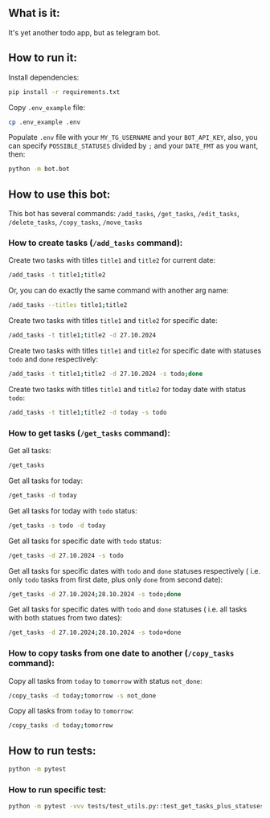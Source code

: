 ## What is it:

It's yet another todo app, but as telegram bot.

## How to run it:

Install dependencies:

```sh
pip install -r requirements.txt
```

Copy `.env_example` file:

```sh
cp .env_example .env
```

Populate `.env` file with your `MY_TG_USERNAME` and your `BOT_API_KEY`,
also, you can specify `POSSIBLE_STATUSES` divided by `;` and your `DATE_FMT` as you want, then:

```sh
python -m bot.bot
```

## How to use this bot:

This bot has several commands: `/add_tasks`, `/get_tasks`, `/edit_tasks`, `/delete_tasks`,
`/copy_tasks`, `/move_tasks`

### How to create tasks (`/add_tasks` command):

Create two tasks with titles `title1` and `title2` for current date:

```sh
/add_tasks -t title1;title2
```
Or, you can do exactly the same command with another arg name:

```sh
/add_tasks --titles title1;title2
```

Create two tasks with titles `title1` and `title2` for specific date:

```sh
/add_tasks -t title1;title2 -d 27.10.2024
```

Create two tasks with titles `title1` and `title2` for specific date
with statuses `todo` and `done` respectively:

```sh
/add_tasks -t title1;title2 -d 27.10.2024 -s todo;done
```

Create two tasks with titles `title1` and `title2` for today date
with status `todo`:

```sh
/add_tasks -t title1;title2 -d today -s todo
```

### How to get tasks (`/get_tasks` command):

Get all tasks:

```sh
/get_tasks
```

Get all tasks for today:

```sh
/get_tasks -d today
```

Get all tasks for today with `todo` status:

```sh
/get_tasks -s todo -d today
```

Get all tasks for specific date with `todo` status:

```sh
/get_tasks -d 27.10.2024 -s todo
```

Get all tasks for specific dates with `todo` and `done` statuses respectively (
i.e. only `todo` tasks from first date, plus only `done` from second date):

```sh
/get_tasks -d 27.10.2024;28.10.2024 -s todo;done
```

Get all tasks for specific dates with `todo` and `done` statuses (
i.e. all tasks with both statues from two dates):

```sh
/get_tasks -d 27.10.2024;28.10.2024 -s todo+done
```

### How to copy tasks from one date to another (`/copy_tasks` command):

Copy all tasks from `today` to `tomorrow` with status `not_done`:

```sh
/copy_tasks -d today;tomorrow -s not_done
```

Copy all tasks from `today` to `tomorrow`:

```sh
/copy_tasks -d today;tomorrow
```

## How to run tests:

```sh
python -m pytest
```

### How to run specific test:

```sh
python -m pytest -vvv tests/test_utils.py::test_get_tasks_plus_statuses
```
